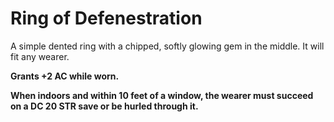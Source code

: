# Ring of Defenestration
A simple dented ring with a chipped, softly glowing gem in the middle. It will fit any wearer.

**Grants +2 AC while worn.**

**When indoors and within 10 feet of a window, the wearer must succeed on a DC 20 STR save or be hurled through it.**
